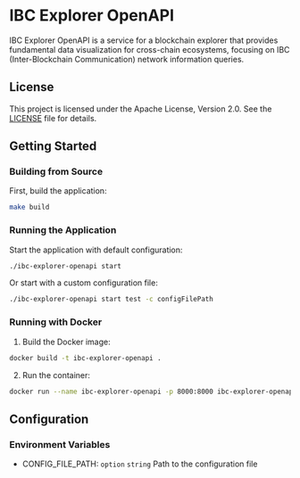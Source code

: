# IBC Explorer OpenAPI

IBC Explorer OpenAPI is a service for a blockchain explorer that provides fundamental data visualization for cross-chain ecosystems, focusing on IBC (Inter-Blockchain Communication) network information queries.

## License

This project is licensed under the Apache License, Version 2.0. See the [LICENSE](LICENSE) file for details.

## Getting Started

### Building from Source

First, build the application:

```bash
make build
```

### Running the Application

Start the application with default configuration:

```bash
./ibc-explorer-openapi start
```

Or start with a custom configuration file:

```bash
./ibc-explorer-openapi start test -c configFilePath
```


### Running with Docker

1. Build the Docker image:

```bash
docker build -t ibc-explorer-openapi .
```

2. Run the container:

```bash
docker run --name ibc-explorer-openapi -p 8000:8000 ibc-explorer-openapi
```

## Configuration

### Environment Variables
- CONFIG_FILE_PATH: `option` `string` Path to the configuration file

